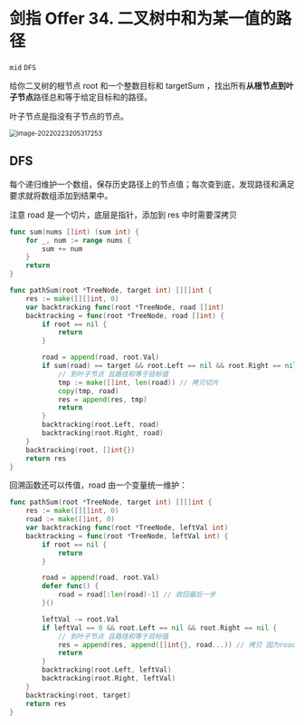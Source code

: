 # 剑指 Offer 34. 二叉树中和为某一值的路径

`mid` `DFS`

给你二叉树的根节点 root 和一个整数目标和 targetSum ，找出所有**从根节点到叶子节点**路径总和等于给定目标和的路径。

叶子节点是指没有子节点的节点。

<img src="https://markdown-1303167219.cos.ap-shanghai.myqcloud.com/image-20220223205317253.png" alt="image-20220223205317253" style="zoom: 80%;" />

## DFS

每个递归维护一个数组，保存历史路径上的节点值；每次查到底，发现路径和满足要求就将数组添加到结果中。

注意 road 是一个切片，底层是指针，添加到 res 中时需要深拷贝

```go
func sum(nums []int) (sum int) {
	for _, num := range nums {
		sum += num
	}
	return
}

func pathSum(root *TreeNode, target int) [][]int {
	res := make([][]int, 0)
	var backtracking func(root *TreeNode, road []int)
	backtracking = func(root *TreeNode, road []int) {
		if root == nil {
			return
		}

		road = append(road, root.Val)
		if sum(road) == target && root.Left == nil && root.Right == nil {
			// 到叶子节点 且路径和等于目标值
			tmp := make([]int, len(road)) // 拷贝切片
			copy(tmp, road)
			res = append(res, tmp)
			return
		}
		backtracking(root.Left, road)
		backtracking(root.Right, road)
	}
	backtracking(root, []int{})
	return res
}
```

回溯函数还可以传值，road 由一个变量统一维护：

```go
func pathSum(root *TreeNode, target int) [][]int {
	res := make([][]int, 0)
	road := make([]int, 0)
	var backtracking func(root *TreeNode, leftVal int)
	backtracking = func(root *TreeNode, leftVal int) {
		if root == nil {
			return
		}

		road = append(road, root.Val)
		defer func() {
			road = road[:len(road)-1] // 收回最后一步
		}()

		leftVal -= root.Val
		if leftVal == 0 && root.Left == nil && root.Right == nil {
			// 到叶子节点 且路径和等于目标值
			res = append(res, append([]int{}, road...)) // 拷贝 因为road唯一 会不断变化
			return
		}
		backtracking(root.Left, leftVal)
		backtracking(root.Right, leftVal)
	}
	backtracking(root, target)
	return res
}
```



